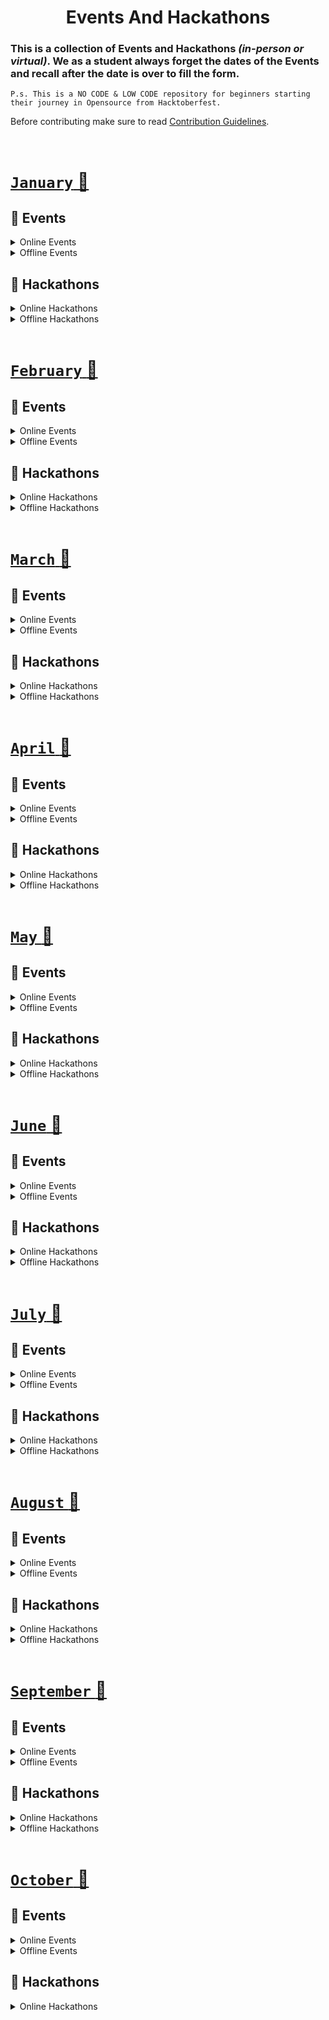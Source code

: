 <h1 align='center'> Events And Hackathons </h1>

### This is a collection of **Events and Hackathons** *(in-person or virtual)*. We as a student always forget the dates of the Events and recall after the date is over to fill the form.

`P.s. This is a NO CODE & LOW CODE repository for beginners starting their journey in Opensource from Hacktoberfest.`

Before contributing make sure to read [Contribution Guidelines](CONTRIBUTE.md).

<br>

# <u>`January` :seedling: </u>  
  
## :high_brightness: Events

<details>
<summary> Online Events </summary>
<!-- Add events Fest etc must Valid Links -->

### 1- Google Summer of Code [Link](https://summerofcode.withgoogle.com)
	    Organisation form start  
***Google Summer of Code*** is a global program focused on introducing students to open source software development. Students work on a 3-month programming project with an open-source organization during their break from university.

### 2- JIIT Open-Source Developers Circle [Link](https://jiitodc.netlify.app/)  
	     Student Application form open  
***JIIT Month of Code*** is an online programme by the open-source club of Jaypee Institute of Information Technology, JIIT Noida-128, the JODC, focused on introducing students to open source software development and documentation writing.
</details>

<details>
<summary> Offline Events </summary>
<!-- Add events Fest etc must include locations & Valid Links -->


</details>

## :1st_place_medal: Hackathons

<details>
<summary> Online Hackathons </summary>
<!-- Add hackthons must include Valid Links for registration -->

### 1- Google Summer of Code [Link](https://summerofcode.withgoogle.com)
	    Organisation form start  
***Google Summer of Code*** is a global program focused on introducing students to open source software development. Students work on a 3-month programming project with an open-source organization during their break from university.
</details>

<details>
<summary> Offline Hackathons </summary>
<!-- Add hackthons must include locations & Valid Links -->

</details>
<br>

# <u>`February` :seedling: </u>  
  
## :high_brightness: Events

<details>
<summary> Online Events </summary>
<!-- Add events Fest etc must Valid Links -->

### 1- Google Summer of Code [Link](https://summerofcode.withgoogle.com)
	    Organisation form start  
***Google Summer of Code*** is a global program focused on introducing students to open source software development. Students work on a 3-month programming project with an open-source organization during their break from university.

### 2- JIIT Open-Source Developers Circle [Link](https://jiitodc.netlify.app/)  
	     Student Application form open  
***JIIT Month of Code*** is an online programme by the open-source club of Jaypee Institute of Information Technology, JIIT Noida-128, the JODC, focused on introducing students to open source software development and documentation writing.
</details>

<details>
<summary> Offline Events </summary>
<!-- Add events Fest etc must include locations & Valid Links -->


</details>

## :1st_place_medal: Hackathons

<details>
<summary> Online Hackathons </summary>
<!-- Add hackthons must include Valid Links for registration -->

### 1- Google Summer of Code [Link](https://summerofcode.withgoogle.com)
	    Organisation form start  
***Google Summer of Code*** is a global program focused on introducing students to open source software development. Students work on a 3-month programming project with an open-source organization during their break from university.
</details>

<details>
<summary> Offline Hackathons </summary>
<!-- Add hackthons must include locations & Valid Links -->

</details>
<br>

# <u>`March` :seedling: </u>  
  
## :high_brightness: Events

<details>
<summary> Online Events </summary>
<!-- Add events Fest etc must Valid Links -->

### 1- Google Summer of Code [Link](https://summerofcode.withgoogle.com)
	    Organisation form start  
***Google Summer of Code*** is a global program focused on introducing students to open source software development. Students work on a 3-month programming project with an open-source organization during their break from university.

### 2- JIIT Open-Source Developers Circle [Link](https://jiitodc.netlify.app/)  
	     Student Application form open  
***JIIT Month of Code*** is an online programme by the open-source club of Jaypee Institute of Information Technology, JIIT Noida-128, the JODC, focused on introducing students to open source software development and documentation writing.
</details>

<details>
<summary> Offline Events </summary>
<!-- Add events Fest etc must include locations & Valid Links -->


</details>

## :1st_place_medal: Hackathons

<details>
<summary> Online Hackathons </summary>
<!-- Add hackthons must include Valid Links for registration -->

### 1- Google Summer of Code [Link](https://summerofcode.withgoogle.com)
	    Organisation form start  
***Google Summer of Code*** is a global program focused on introducing students to open source software development. Students work on a 3-month programming project with an open-source organization during their break from university.
</details>

<details>
<summary> Offline Hackathons </summary>
<!-- Add hackthons must include locations & Valid Links -->

</details>
<br>

# <u>`April` :seedling: </u>  
  
## :high_brightness: Events

<details>
<summary> Online Events </summary>
<!-- Add events Fest etc must Valid Links -->

### 1- Google Summer of Code [Link](https://summerofcode.withgoogle.com)
	    Organisation form start  
***Google Summer of Code*** is a global program focused on introducing students to open source software development. Students work on a 3-month programming project with an open-source organization during their break from university.

### 2- JIIT Open-Source Developers Circle [Link](https://jiitodc.netlify.app/)  
	     Student Application form open  
***JIIT Month of Code*** is an online programme by the open-source club of Jaypee Institute of Information Technology, JIIT Noida-128, the JODC, focused on introducing students to open source software development and documentation writing.
</details>

<details>
<summary> Offline Events </summary>
<!-- Add events Fest etc must include locations & Valid Links -->


</details>

## :1st_place_medal: Hackathons

<details>
<summary> Online Hackathons </summary>
<!-- Add hackthons must include Valid Links for registration -->

### 1- Hack4Bengal [Link](https://hack4bengal.tech)
	    Registration Open  
***Hack4Bengal*** is a 48 hrs National Hackathon aimed at the idea of bringing together the best of the best in the field of technology and provide a platform for the students to showcase their skills and work.
</details>

<details>
<summary> Offline Hackathons </summary>
<!-- Add hackthons must include locations & Valid Links -->

</details>
<br>

# <u>`May` :seedling: </u>  
  
## :high_brightness: Events

<details>
<summary> Online Events </summary>
<!-- Add events Fest etc must Valid Links -->

### 1- Google Summer of Code [Link](https://summerofcode.withgoogle.com)
	    Organisation form start  
***Google Summer of Code*** is a global program focused on introducing students to open source software development. Students work on a 3-month programming project with an open-source organization during their break from university.

### 2- JIIT Open-Source Developers Circle [Link](https://jiitodc.netlify.app/)  
	     Student Application form open  
***JIIT Month of Code*** is an online programme by the open-source club of Jaypee Institute of Information Technology, JIIT Noida-128, the JODC, focused on introducing students to open source software development and documentation writing.
</details>

<details>
<summary> Offline Events </summary>
<!-- Add events Fest etc must include locations & Valid Links -->

### 1- Google I/O [Link](https://io.google/)  
	     Registrations closed
***Google I/O*** is Google's flagship event connects developers from around the world for thoughtful discussions, insights from Google experts, and a first look at the latest developer products.


</details>

## :1st_place_medal: Hackathons

<details>
<summary> Online Hackathons </summary>
<!-- Add hackthons must include Valid Links for registration -->

### 1- Google Summer of Code [Link](https://summerofcode.withgoogle.com)
	    Organisation form start  
***Google Summer of Code*** is a global program focused on introducing students to open source software development. Students work on a 3-month programming project with an open-source organization during their break from university.
</details>

<details>
<summary> Offline Hackathons </summary>
<!-- Add hackthons must include locations & Valid Links -->

</details>
<br>

# <u>`June` :seedling: </u>  
  
## :high_brightness: Events

<details>
<summary> Online Events </summary>
<!-- Add events Fest etc must Valid Links -->

### 1- Google Summer of Code [Link](https://summerofcode.withgoogle.com)
	    Organisation form start  
***Google Summer of Code*** is a global program focused on introducing students to open source software development. Students work on a 3-month programming project with an open-source organization during their break from university.

### 2- JIIT Open-Source Developers Circle [Link](https://jiitodc.netlify.app/)  
	     Student Application form open  
***JIIT Month of Code*** is an online programme by the open-source club of Jaypee Institute of Information Technology, JIIT Noida-128, the JODC, focused on introducing students to open source software development and documentation writing.
</details>

<details>
<summary> Offline Events </summary>
<!-- Add events Fest etc must include locations & Valid Links -->


</details>

## :1st_place_medal: Hackathons

<details>
<summary> Online Hackathons </summary>
<!-- Add hackthons must include Valid Links for registration -->

### 1- Google Summer of Code [Link](https://summerofcode.withgoogle.com)
	    Organisation form start  
***Google Summer of Code*** is a global program focused on introducing students to open source software development. Students work on a 3-month programming project with an open-source organization during their break from university.
</details>

<details>
<summary> Offline Hackathons </summary>
<!-- Add hackthons must include locations & Valid Links -->

</details>
<br>

# <u>`July` :seedling: </u>  
  
## :high_brightness: Events

<details>
<summary> Online Events </summary>
<!-- Add events Fest etc must Valid Links -->

### 1- Google Summer of Code [Link](https://summerofcode.withgoogle.com)
	    Organisation form start  
***Google Summer of Code*** is a global program focused on introducing students to open source software development. Students work on a 3-month programming project with an open-source organization during their break from university.

### 2- JIIT Open-Source Developers Circle [Link](https://jiitodc.netlify.app/)  
	     Student Application form open  
***JIIT Month of Code*** is an online programme by the open-source club of Jaypee Institute of Information Technology, JIIT Noida-128, the JODC, focused on introducing students to open source software development and documentation writing.
</details>

<details>
<summary> Offline Events </summary>
<!-- Add events Fest etc must include locations & Valid Links -->

### 1- GDG Cloud Community Days Chennai 2022 [Link](https://gdg.community.dev/events/details/google-gdg-cloud-chennai-presents-google-cloud-community-day-2022-chennai/)  
	     Application Closed  
***GDG Cloud Community Days 2022*** is a community organized cloud conference with industry experts presenting on exciting topics! Cloud Community Day is powered by a shared belief that when developers come together to exchange ideas, amazing things can happen.

<br>**Location: Chennai, Tamil Nadu**</br>

### 2 - GDG Cloud Community Days Kochi 2022 [Link](https://gdg.community.dev/events/details/google-gdg-cloud-kochi-presents-cloud-community-day-2022-kochi/)  
	     Application Closed  
***GDG Cloud Community Days 2022*** is a community organized cloud conference with industry experts presenting on exciting topics! Cloud Community Day is powered by a shared belief that when developers come together to exchange ideas, amazing things can happen.

<br>**Location: Kochi, Kerela**</br>

</details>

## :1st_place_medal: Hackathons

<details>
<summary> Online Hackathons </summary>
<!-- Add hackthons must include Valid Links for registration -->

### 1- Google Summer of Code [Link](https://summerofcode.withgoogle.com)
	    Organisation form start  
***Google Summer of Code*** is a global program focused on introducing students to open source software development. Students work on a 3-month programming project with an open-source organization during their break from university.
</details>

<details>
<summary> Offline Hackathons </summary>
<!-- Add hackthons must include locations & Valid Links -->

</details>
<br>

# <u>`August` :seedling: </u>  
  
## :high_brightness: Events

<details>
<summary> Online Events </summary>
<!-- Add events Fest etc must Valid Links -->

### 1- Google Summer of Code [Link](https://summerofcode.withgoogle.com)
	    Organisation form start  
***Google Summer of Code*** is a global program focused on introducing students to open source software development. Students work on a 3-month programming project with an open-source organization during their break from university.

### 2- JIIT Open-Source Developers Circle [Link](https://jiitodc.netlify.app/)  
	     Student Application form open  
***JIIT Month of Code*** is an online programme by the open-source club of Jaypee Institute of Information Technology, JIIT Noida-128, the JODC, focused on introducing students to open source software development and documentation writing.
</details>

<details>
<summary> Offline Events </summary>
<!-- Add events Fest etc must include locations & Valid Links -->

### 1- GDG Cloud Community Days Bangalore 2022 [Link](https://gdg.community.dev/events/details/google-gdg-cloud-bengaluru-presents-google-cloud-community-day-bangalore/)  
	     Application Closed  
***GDG Cloud Community Days 2022*** is a community organized cloud conference with industry experts presenting on exciting topics! Cloud Community Day is powered by a shared belief that when developers come together to exchange ideas, amazing things can happen.

<br>**Location: Bangalore, Karnataka**</br>

### 2- GDG Cloud Community Days Kolkata 2022 [Link](https://gdgcloud.kolkata.dev/ccd2022/#/ccd2022)  
	     Application Closed  
***GDG Cloud Community Days 2022*** is a community organized cloud conference with industry experts presenting on exciting topics! Cloud Community Day is powered by a shared belief that when developers come together to exchange ideas, amazing things can happen.

<br>**Location: Kolkata, West Bengal**</b>
</details>

</details>

## :1st_place_medal: Hackathons

<details>
<summary> Online Hackathons </summary>
<!-- Add hackthons must include Valid Links for registration -->

### 1- Google Summer of Code [Link](https://summerofcode.withgoogle.com)
	    Organisation form start  
***Google Summer of Code*** is a global program focused on introducing students to open source software development. Students work on a 3-month programming project with an open-source organization during their break from university.
</details>

<details>
<summary> Offline Hackathons </summary>
<!-- Add hackthons must include locations & Valid Links -->

</details>
<br>

# <u>`September` :seedling: </u>  
  
## :high_brightness: Events

<details>
<summary> Online Events </summary>
<!-- Add events Fest etc must Valid Links -->

### 1- Google Summer of Code [Link](https://summerofcode.withgoogle.com)
	    Organisation form start  
***Google Summer of Code*** is a global program focused on introducing students to open source software development. Students work on a 3-month programming project with an open-source organization during their break from university.

### 2- JIIT Open-Source Developers Circle [Link](https://jiitodc.netlify.app/)  
	     Student Application form open  
***JIIT Month of Code*** is an online programme by the open-source club of Jaypee Institute of Information Technology, JIIT Noida-128, the JODC, focused on introducing students to open source software development and documentation writing.
</details>

<details>
<summary> Offline Events </summary>
<!-- Add events Fest etc must include locations & Valid Links -->


</details>

## :1st_place_medal: Hackathons

<details>
<summary> Online Hackathons </summary>
<!-- Add hackthons must include Valid Links for registration -->

### 1- Hackodisha 2.0 [Link](https://hackodisha2022.tech/)
	    Registration Closed  
***Hackodisha 2.0*** is a hackthon aimed to bring creatives and developers together to solve some of the most pressing problems faced by communities all over the world. This 36-hour-long event will bring together technocrats from all over the country. 
</details>

<details>
<summary> Offline Hackathons </summary>
<!-- Add hackthons must include locations & Valid Links -->

</details>
<br>

# <u>`October` :seedling: </u>  
  
## :high_brightness: Events

<details>
<summary> Online Events </summary>
<!-- Add events Fest etc must Valid Links -->

### 1- Google Summer of Code [Link](https://summerofcode.withgoogle.com)
	    Organisation form start  
***Google Summer of Code*** is a global program focused on introducing students to open source software development. Students work on a 3-month programming project with an open-source organization during their break from university.

### 2- JIIT Open-Source Developers Circle [Link](https://jiitodc.netlify.app/)  
	     Student Application form open  
***JIIT Month of Code*** is an online programme by the open-source club of Jaypee Institute of Information Technology, JIIT Noida-128, the JODC, focused on introducing students to open source software development and documentation writing.
</details>

<details>
<summary> Offline Events </summary>
<!-- Add events Fest etc must include locations & Valid Links -->


</details>

## :1st_place_medal: Hackathons

<details>
<summary> Online Hackathons </summary>
<!-- Add hackthons must include Valid Links for registration -->

### 1- Hacktoberfest [Link](https://hacktoberfest.com/)
	    Registration Open  
***Hacktoberfest*** is a global open source cotribution fest. Whether it's your first time or your ninth, it's almost time to hack out four pristine PULL/MERGE requests and complete your mission for open source. Hacktoberfest isn't all about code. Anyone who writes, designs, tests, mentors, or organizes offers much need support for the open-source projects all over the world.

<details>
<summary> Offline Hackathons </summary>
<!-- Add hackthons must include locations & Valid Links -->

</details>
<br>

# <u>`November` :seedling: </u>  
  
## :high_brightness: Events

<details>
<summary> Online Events </summary>
<!-- Add events Fest etc must Valid Links -->

### 1- Google Summer of Code [Link](https://summerofcode.withgoogle.com)
	    Organisation form start  
***Google Summer of Code*** is a global program focused on introducing students to open source software development. Students work on a 3-month programming project with an open-source organization during their break from university.

### 2- JIIT Open-Source Developers Circle [Link](https://jiitodc.netlify.app/)  
	     Student Application form open  
***JIIT Month of Code*** is an online programme by the open-source club of Jaypee Institute of Information Technology, JIIT Noida-128, the JODC, focused on introducing students to open source software development and documentation writing.
</details>

<details>
<summary> Offline Events </summary>
<!-- Add events Fest etc must include locations & Valid Links -->

### 1- GitHub Universe [Link](https://githubuniverse.com/)
	    Registration form open  
***Github Universe*** is GitHub's global developer event for cloud, security, community, and AI and much more. With more than 80 sessions covering cloud, security, community, and AI learning tracks, there’s no shortage of topics to immerse yourself and your teams in.
### 2- DevFest [Link](https://devfest.gdgkolkata.in/)
	    Registration form open  
***DevFest*** DevFest is an annual decentralized tech conference hosted by the Google Developer Groups (GDG) community. GDGs host these events around the globe. Whether you're passionate about finding new opportunities, elevating your knowledge on the latest Google developer tools, or exploring how to use Google technologies to generate social and economic impact, DevFest offers an amazing platform for developers to connect locally, learn, and build on Google's tools.

<br>**Location: Kolkata, West Bengal**</b>

</details>

## :1st_place_medal: Hackathons

<details>
<summary> Online Hackathons </summary>
<!-- Add hackthons must include Valid Links for registration -->

### 1- Google Summer of Code [Link](https://summerofcode.withgoogle.com)
	    Organisation form start  
***Google Summer of Code*** is a global program focused on introducing students to open source software development. Students work on a 3-month programming project with an open-source organization during their break from university.
</details>

<details>
<summary> Offline Hackathons </summary>
<!-- Add hackthons must include locations & Valid Links -->

</details>
<br>

# <u>`December` :seedling: </u>  
  
## :high_brightness: Events

<details>
<summary> Online Events </summary>
<!-- Add events Fest etc must Valid Links -->

### 1- Google Summer of Code [Link](https://summerofcode.withgoogle.com)
	    Organisation form start  
***Google Summer of Code*** is a global program focused on introducing students to open source software development. Students work on a 3-month programming project with an open-source organization during their break from university.

### 2- JIIT Open-Source Developers Circle [Link](https://jiitodc.netlify.app/)  
	     Student Application form open  
***JIIT Month of Code*** is an online programme by the open-source club of Jaypee Institute of Information Technology, JIIT Noida-128, the JODC, focused on introducing students to open source software development and documentation writing.
</details>

<details>
<summary> Offline Events </summary>
<!-- Add events Fest etc must include locations & Valid Links -->

</details>

## :1st_place_medal: Hackathons

<details>
<summary> Online Hackathons </summary>
<!-- Add hackthons must include Valid Links for registration -->

### 1- Google Summer of Code [Link](https://summerofcode.withgoogle.com)
	    Organisation form start  
***Google Summer of Code*** is a global program focused on introducing students to open source software development. Students work on a 3-month programming project with an open-source organization during their break from university.
</details>

<details>
<summary> Offline Hackathons </summary>
<!-- Add hackthons must include locations & Valid Links -->

</details>
<br>
<hr>

### :hammer: Maintainers:
- [Manish Kumar Barnwal](https://github.com/imanishbarnwal)

### 🤝 Contribution:
Want to add or modify the events go through the [contribution guidelines](CONTRIBUTE.md) to get started with your contributions.

### 📝 License

The content of this repository is bound by [MIT License](https://github.com/imanishbarnwal/Events-And-Hackathons/blob/master/LICENSE).
